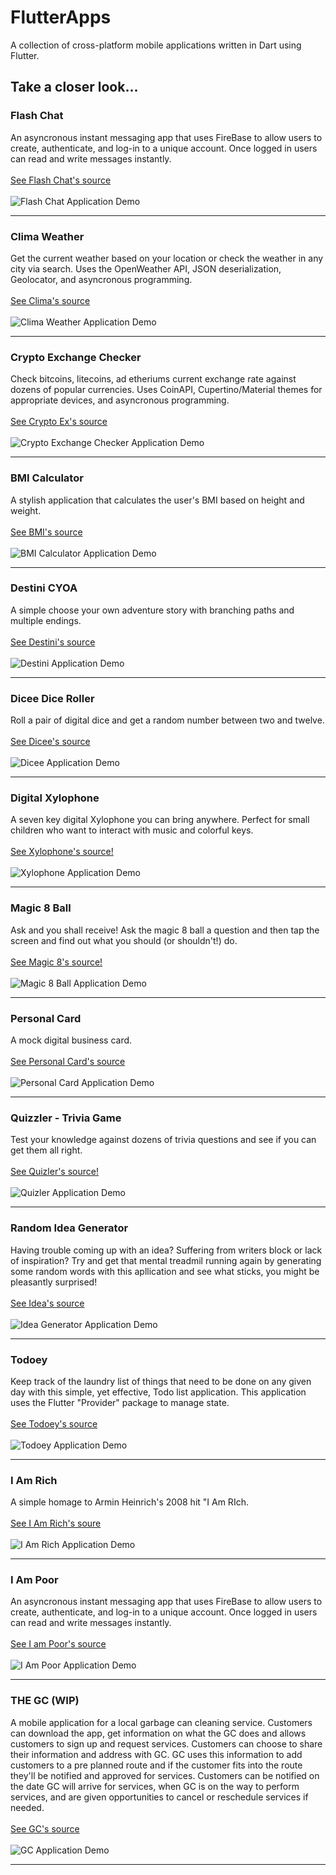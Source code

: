 # FlutterApps
 A collection of cross-platform mobile applications written in Dart using Flutter.
 
## Take a closer look...

### Flash Chat
 An asyncronous instant messaging app that uses FireBase to allow users to create, authenticate, and log-in to a unique account. Once logged in users can
 read and write messages instantly.<br>
 <br>
 [See Flash Chat's source](https://github.com/justice-bole/FlutterApps/tree/main/flash-chat)<br>
 <br>
 ![Flash Chat Application Demo](https://github.com/londonappbrewery/Images/blob/master/flash_chat_flutter_demo.gif)
 
 ---
 
 ### Clima Weather
 Get the current weather based on your location or check the weather in any city via search. Uses the OpenWeather API, JSON deserialization, Geolocator, and asyncronous programming.<br>
 <br>
 [See Clima's source](https://github.com/justice-bole/FlutterApps/tree/main/Clima-weather-app)<br>
 <br>
 ![Clima Weather Application Demo](https://github.com/londonappbrewery/Images/blob/master/clima-demo.gif)
 
 ---
 
 ### Crypto Exchange Checker
 Check bitcoins, litecoins, ad etheriums current exchange rate against dozens of popular currencies. Uses CoinAPI, Cupertino/Material themes for appropriate devices, and asyncronous programming.<br>
 <br>
 [See Crypto Ex's source](https://github.com/justice-bole/FlutterApps/tree/main/bitcoin-price-checker)<br>
 <br>
 ![Crypto Exchange Checker Application Demo](https://github.com/londonappbrewery/Images/blob/master/bitcoin-flutter-demo.gif)
 
 ---
 
 ### BMI Calculator
 A stylish application that calculates the user's BMI based on height and weight.<br>
 <br>
 [See BMI's source](https://github.com/justice-bole/FlutterApps/tree/main/bmi-calculator)<br>
 <br>
 ![BMI Calculator Application Demo](ADD_BMI_GIF)
 
 ---
 
 ### Destini CYOA
 A simple choose your own adventure story with branching paths and multiple endings.<br>
 <br>
 [See Destini's source](https://github.com/justice-bole/FlutterApps/tree/main/destini-choose-your-own-adventure)<br>
 <br>
 ![Destini Application Demo](ADD_DESTINI_GIF)
 
 ---
 
 ### Dicee Dice Roller
 Roll a pair of digital dice and get a random number between two and twelve.<br>
 <br>
 [See Dicee's source](https://github.com/justice-bole/FlutterApps/tree/main/dicee-dice-roller)<br>
 <br>
 ![Dicee Application Demo](ADD_DICEE_GIF)
 
 ---
 
 ### Digital Xylophone
 A seven key digital Xylophone you can bring anywhere. Perfect for small children who want to interact with music and colorful keys.<br>
 <br>
 [See Xylophone's source!](https://github.com/justice-bole/FlutterApps/tree/main/digital-xylophone)<br>
 <br>
 ![Xylophone Application Demo](ADD_XYLO_GIF)
 
 ---
 
 ### Magic 8 Ball
 Ask and you shall receive! Ask the magic 8 ball a question and then tap the screen and find out what you should (or shouldn't!) do.<br>
 <br>
 [See Magic 8's source!](https://github.com/justice-bole/FlutterApps/tree/main/magic-8-ball)<br>
 <br>
 ![Magic 8 Ball Application Demo](ADD_8_BALL_GIF)
 
 ---
 
 ### Personal Card
 A mock digital business card.<br>
 <br>
 [See Personal Card's source](https://github.com/justice-bole/FlutterApps/tree/main/personal-card)<br>
 <br>
 ![Personal Card Application Demo](ADD_PC_GIF)
 
 ---
 
 ### Quizzler - Trivia Game
 Test your knowledge against dozens of trivia questions and see if you can get them all right.<br>
 <br>
 [See Quizler's source!](https://github.com/justice-bole/FlutterApps/tree/main/quizzler-trivia-game)<br>
 <br>
 ![Quizler Application Demo](ADD_QUIZLER_GIF)
 
 ---
 
 ### Random Idea Generator
 Having trouble coming up with an idea? Suffering from writers block or lack of inspiration? Try and get that mental treadmil running again by generating some random words with this apllication and see what sticks, you might be pleasantly surprised!<br>
 <br>
 [See Idea's source](https://github.com/justice-bole/FlutterApps/tree/main/random-idea-generator)<br>
 <br>
 ![Idea Generator Application Demo](ADD_IDEAGEN_GIF)
 
 ---
 
 ### Todoey
 Keep track of the laundry list of things that need to be done on any given day with this simple, yet effective, Todo list application. This application uses the Flutter "Provider" package to manage state.<br>
 <br>
 [See Todoey's source](https://github.com/justice-bole/FlutterApps/tree/main/todoey)<br>
 <br>
 ![Todoey Application Demo](ADD_TODOEY_GIF)
 
 ---
 
 ### I Am Rich
 A simple homage to Armin Heinrich's 2008 hit "I Am RIch.<br>
 <br>
 [See I Am Rich's soure](https://github.com/justice-bole/FlutterApps/tree/main/flash-chat)<br>
 <br>
 ![I Am Rich Application Demo](ADD_RICH_GIF)
 
 ---
 
 ### I Am Poor
 An asyncronous instant messaging app that uses FireBase to allow users to create, authenticate, and log-in to a unique account. Once logged in users can
 read and write messages instantly.<br>
 <br>
 [See I am Poor's source](https://github.com/justice-bole/FlutterApps/tree/main/flash-chat)<br>
 <br>
 ![I Am Poor Application Demo](ADD_POOR_GIF)
 
 ---
 
 ### THE GC (WIP)
 A mobile application for a local garbage can cleaning service. Customers can download the app, get information on what the GC does and allows customers to sign up and request services. Customers can choose to share their information and address with GC. GC uses this information to add customers to a pre planned route and if the customer fits into the route they'll be notified and approved for services. Customers can be notified on the date GC will arrive for services, when GC is on the way to perform services, and are given opportunities to cancel or reschedule services if needed.<br>
 <br>
 [See GC's source](https://github.com/justice-bole/FlutterApps/tree/main/flash-chat)<br>
 <br>
 ![GC Application Demo](ADD_GC_GIF)
 
 ---
